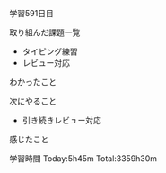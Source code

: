学習591日目

取り組んだ課題一覧

- タイピング練習
- レビュー対応


わかったこと

次にやること

- 引き続きレビュー対応


感じたこと

学習時間 Today:5h45m Total:3359h30m